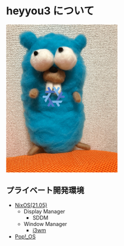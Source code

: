 # heyyou3 について

<img src="./images/mygopher.jpg" width="300px" height="400px">

## プライベート開発環境

- [NixOS(21.05)](https://nixos.org/)
    - Display Manager
        - SDDM
    - Window Manager
        - [i3wm](https://i3wm.org)
- [Pop!_OS](https://pop.system76.com)
